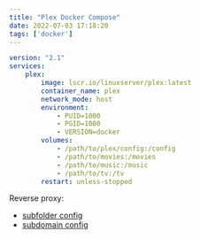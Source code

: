 ```yaml
---
title: "Plex Docker Compose"
date: 2022-07-03 17:18:20
tags: ['docker']
---
```

```yml
version: "2.1"
services:
	plex:
		image: lscr.io/linuxserver/plex:latest
		container_name: plex 
		network_mode: host
		environment:
			- PUID=1000
			- PGID=1000
			- VERSION=docker
		volumes:
			- /path/to/plex/config:/config
			- /path/to/movies:/movies
			- /path/to/music:/music
			- /path/to/tv:/tv
		restart: unless-stopped
```

Reverse proxy:
- [subfolder config](https://github.com/linuxserver/reverse-proxy-confs/blob/master/plex.subfolder.conf.sample)
- [subdomain config](https://github.com/linuxserver/reverse-proxy-confs/blob/master/plex.subdomain.conf.sample)
